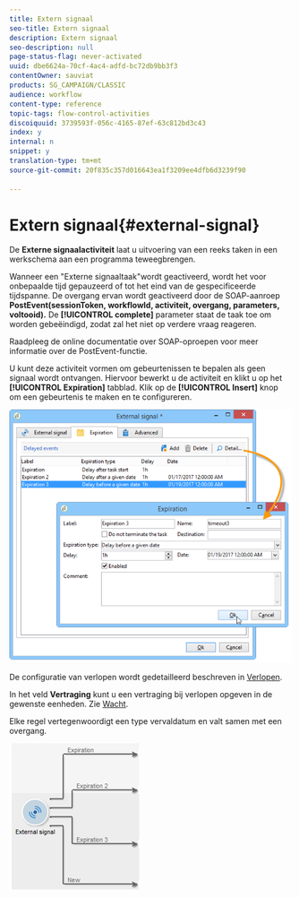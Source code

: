 ```yaml
---
title: Extern signaal
seo-title: Extern signaal
description: Extern signaal
seo-description: null
page-status-flag: never-activated
uuid: dbe6624a-70cf-4ac4-adfd-bc72db9bb3f3
contentOwner: sauviat
products: SG_CAMPAIGN/CLASSIC
audience: workflow
content-type: reference
topic-tags: flow-control-activities
discoiquuid: 3739593f-056c-4165-87ef-63c812bd3c43
index: y
internal: n
snippet: y
translation-type: tm+mt
source-git-commit: 20f835c357d016643ea1f3209ee4dfb6d3239f90

---
```



# Extern signaal{#external-signal}

De **Externe signaalactiviteit** laat u uitvoering van een reeks taken in een werkschema aan een programma teweegbrengen.

Wanneer een &quot;Externe signaaltaak&quot;wordt geactiveerd, wordt het voor onbepaalde tijd gepauzeerd of tot het eind van de gespecificeerde tijdspanne. De overgang ervan wordt geactiveerd door de SOAP-aanroep **PostEvent(sessionToken, workflowId, activiteit, overgang, parameters, voltooid).** De **[!UICONTROL complete]** parameter staat de taak toe om worden gebeëindigd, zodat zal het niet op verdere vraag reageren.

Raadpleeg de online documentatie over SOAP-oproepen voor meer informatie over de PostEvent-functie.

U kunt deze activiteit vormen om gebeurtenissen te bepalen als geen signaal wordt ontvangen. Hiervoor bewerkt u de activiteit en klikt u op het **[!UICONTROL Expiration]** tabblad. Klik op de **[!UICONTROL Insert]** knop om een gebeurtenis te maken en te configureren.

![](assets/edit_signal.png)

De configuratie van verlopen wordt gedetailleerd beschreven in [Verlopen](../../workflow/using/executing-a-workflow.md#expirations).

In het veld **Vertraging** kunt u een vertraging bij verlopen opgeven in de gewenste eenheden. Zie [Wacht](../../workflow/using/wait.md).

Elke regel vertegenwoordigt een type vervaldatum en valt samen met een overgang.

![](assets/external_sign_diag.png)

